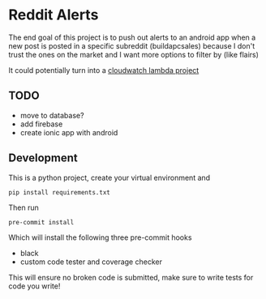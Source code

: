 # Reddit Alerts
The end goal of this project is to push out alerts to an android app when a new post is posted in a specific subreddit
(buildapcsales) because I don't trust the ones on the market and I want more options to filter by (like flairs)

It could potentially turn into a [cloudwatch lambda project](https://medium.com/better-programming/cron-job-patterns-in-aws-126fbf54a276)

## TODO
- move to database?
- add firebase
- create ionic app with android

## Development
This is a python project, create your virtual environment and 

    pip install requirements.txt
    
Then run

    pre-commit install
    
Which will install the following three pre-commit hooks

 - black
 - custom code tester and coverage checker
 
This will ensure no broken code is submitted, make sure to write tests for code you write!

